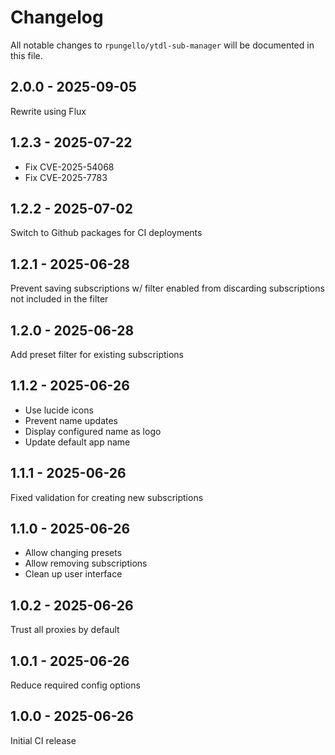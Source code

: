 # Changelog

All notable changes to `rpungello/ytdl-sub-manager` will be documented in this file.

## 2.0.0 - 2025-09-05

Rewrite using Flux

## 1.2.3 - 2025-07-22

- Fix CVE-2025-54068
- Fix CVE-2025-7783

## 1.2.2 - 2025-07-02

Switch to Github packages for CI deployments

## 1.2.1 - 2025-06-28

Prevent saving subscriptions w/ filter enabled from discarding subscriptions not included in the filter

## 1.2.0 - 2025-06-28

Add preset filter for existing subscriptions

## 1.1.2 - 2025-06-26

- Use lucide icons
- Prevent name updates
- Display configured name as logo
- Update default app name

## 1.1.1 - 2025-06-26

Fixed validation for creating new subscriptions

## 1.1.0 - 2025-06-26

- Allow changing presets
- Allow removing subscriptions
- Clean up user interface

## 1.0.2 - 2025-06-26

Trust all proxies by default

## 1.0.1 - 2025-06-26

Reduce required config options

## 1.0.0 - 2025-06-26

Initial CI release
